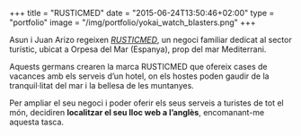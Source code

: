 +++
title = "RUSTICMED"
date = "2015-06-24T13:50:46+02:00"
type = "portfolio"
image = "/img/portfolio/yokai_watch_blasters.png"
+++

Asun i Juan Arizo regeixen [*RUSTICMED*](http://www.rusticmed.es/), un negoci familiar dedicat al sector turístic, ubicat a Orpesa del Mar (Espanya), prop del mar Mediterrani.

Aquests germans crearen la marca RUSTICMED que ofereix cases de vacances amb els serveis d’un hotel, on els hostes poden gaudir de la tranquil·litat del mar i la bellesa de les muntanyes.

Per ampliar el seu negoci i poder oferir els seus serveis a turistes de tot el món, decidiren **localitzar el seu lloc web a l’anglès**, encomanant-me aquesta tasca.